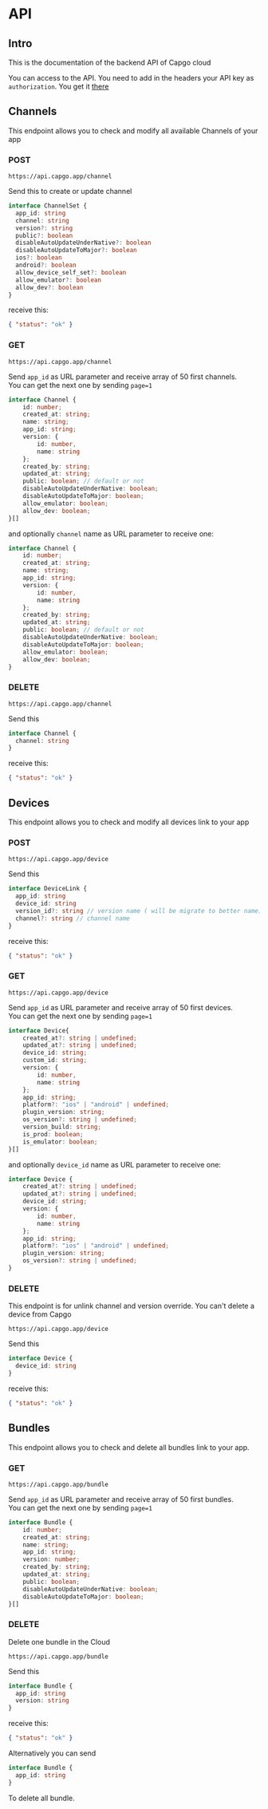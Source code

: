 # API

## Intro

This is the documentation of the backend API of Capgo cloud

You can access to the API. You need to add in the headers your API key as `authorization`. You get it [there](https://web.capgo.app/dashboard/apikeys)

## Channels

This endpoint allows you to check and modify all available Channels of your app

### POST

`https://api.capgo.app/channel`

Send this to create or update channel

```typescript
interface ChannelSet {
  app_id: string
  channel: string
  version?: string
  public?: boolean
  disableAutoUpdateUnderNative?: boolean
  disableAutoUpdateToMajor?: boolean
  ios?: boolean
  android?: boolean
  allow_device_self_set?: boolean
  allow_emulator?: boolean
  allow_dev?: boolean
}
```

receive this:

```json
{ "status": "ok" }
```

### GET

`https://api.capgo.app/channel`

Send `app_id` as URL parameter and receive array of 50 first channels.\
You can get the next one by sending `page=1`

```typescript
interface Channel {
    id: number;
    created_at: string;
    name: string;
    app_id: string;
    version: {
        id: number,
        name: string
    };
    created_by: string;
    updated_at: string;
    public: boolean; // default or not
    disableAutoUpdateUnderNative: boolean;
    disableAutoUpdateToMajor: boolean;
    allow_emulator: boolean;
    allow_dev: boolean;
}[]
```

and optionally `channel` name as URL parameter to receive one:

```typescript
interface Channel {
    id: number;
    created_at: string;
    name: string;
    app_id: string;
    version: {
        id: number,
        name: string
    };
    created_by: string;
    updated_at: string;
    public: boolean; // default or not
    disableAutoUpdateUnderNative: boolean;
    disableAutoUpdateToMajor: boolean;
    allow_emulator: boolean;
    allow_dev: boolean;
}
```

### DELETE

`https://api.capgo.app/channel`

Send this

```typescript
interface Channel {
  channel: string
}
```

receive this:

```json
{ "status": "ok" }
```

## Devices

This endpoint allows you to check and modify all devices link to your app

### POST&#x20;

`https://api.capgo.app/device`

Send this

```typescript
interface DeviceLink {
  app_id: string
  device_id: string
  version_id?: string // version name ( will be migrate to better name)
  channel?: string // channel name
}
```

receive this:

```json
{ "status": "ok" }
```

### GET

`https://api.capgo.app/device`

Send `app_id` as URL parameter and receive array of 50 first devices.\
You can get the next one by sending `page=1`

```typescript
interface Device{
    created_at?: string | undefined;
    updated_at?: string | undefined;
    device_id: string;
    custom_id: string;
    version: {
        id: number,
        name: string
    };
    app_id: string;
    platform?: "ios" | "android" | undefined;
    plugin_version: string;
    os_version?: string | undefined;
    version_build: string;
    is_prod: boolean;
    is_emulator: boolean;
}[]       
```

and optionally `device_id` name as URL parameter to receive one:

```typescript
interface Device {
    created_at?: string | undefined;
    updated_at?: string | undefined;
    device_id: string;
    version: {
        id: number,
        name: string
    };
    app_id: string;
    platform?: "ios" | "android" | undefined;
    plugin_version: string;
    os_version?: string | undefined;
}
```

### DELETE

This endpoint is for unlink channel and version override. You can't delete a device from Capgo

`https://api.capgo.app/device`

Send this

```typescript
interface Device {
  device_id: string
}
```

receive this:

```json
{ "status": "ok" }
```

## Bundles&#x20;

This endpoint allows you to check and delete all bundles link to your app.

### GET

`https://api.capgo.app/bundle`

Send `app_id` as URL parameter and receive array of 50 first bundles.\
You can get the next one by sending `page=1`

```typescript
interface Bundle {
    id: number;
    created_at: string;
    name: string;
    app_id: string;
    version: number;
    created_by: string;
    updated_at: string;
    public: boolean;
    disableAutoUpdateUnderNative: boolean;
    disableAutoUpdateToMajor: boolean;
}[]
```

### DELETE

Delete one bundle in the Cloud

`https://api.capgo.app/bundle`

Send this

```typescript
interface Bundle {
  app_id: string
  version: string
}
```

receive this:

```json
{ "status": "ok" }
```

Alternatively you can send&#x20;

```typescript
interface Bundle {
  app_id: string
}
```

To delete all bundle.
